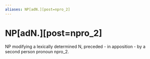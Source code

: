 ```yaml
---
aliases: NP[adN.][post=npro_2]
---
```

# NP[adN.][post=npro_2]

NP modifying a lexically determined N, preceded - in apposition - by a second person pronoun npro_2.